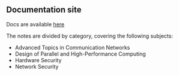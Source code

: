 ## Documentation site

Docs are available [here](docs.filippovisconti.com)

The notes are divided by category, covering the following subjects:

* Advanced Topics in Communication Networks
* Design of Parallel and High-Performance Computing
* Hardware Security
* Network Security

